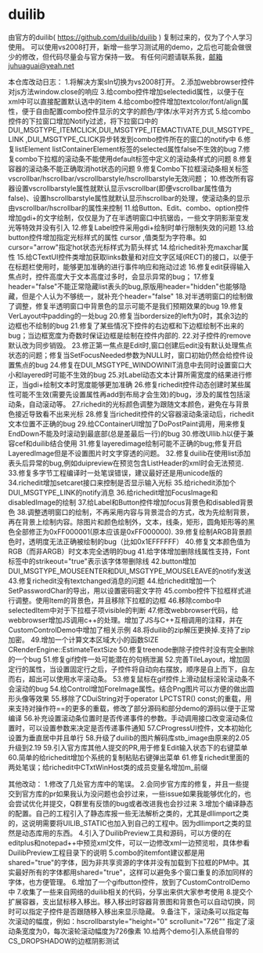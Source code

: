 # duilib
由官方的duilib( https://github.com/duilib/duilib ) 复制过来的，仅为了个人学习使用。
可以使用vs2008打开，新增一些学习测试用的demo，之后也可能会做很少的修改，但代码尽量会与官方保持一致。
有任何问题请联系我，邮箱juhuaguai@yeah.net

本仓库改动日志：
1.将解决方案sln切换为vs2008打开。
2.添加webbrowser控件对js方法window.close的响应
3.给combo控件增加selectedid属性，以便于在xml中可以直接配置默认选中的item
4.给combo控件增加textcolor/font/align属性，便于自由配置combo控件显示的文字的颜色/字体/水平对齐方式
5.给combo控件的下拉窗口增加Notify过滤，将下拉窗口中的DUI_MSGTYPE_ITEMCLICK,DUI_MSGTYPE_ITEMACTIVATE,DUI_MSGTYPE_LINK ,DUI_MSGTYPE_CLICK异步转发到combo控件所在的窗口的notify中
6.修复listElement listContainerElement标签的selected属性false不生效的bug
7.修复combo下拉框的滚动条不能使用default标签中定义的滚动条样式的问题
8.修复容器的滚动条不能正确取消hot状态的问题
9.修复Combo下拉框滚动条相关标签vscrollbar/hscrollbar/vscrollbarstyle/hscrollbarstyle无效问题；
10.修改所有容器设置vscrollbarstyle属性就默认显示vscrollbar(即便vscrollbar属性值为false)、设置hscrollbarstyle属性就默认显示hscrollbar的处理，使滚动条的显示由vscrollbar/hscrollbar的属性来控制
11.给Button、Edit、combo、option控件增加gdi+的文字绘制，仅仅是为了在半透明窗口中抗锯齿，一些文字阴影渐变发光等特效并没有引入
12.修复Label控件采用gdi+绘制时单行限制失效的问题
13.给button控件增加指定光标样式的属性 cursor ,值类型为字符串。如cursor="arrow"指定hot状态光标样式为箭头样式
14.给richedit补充maxchar属性
15.给CTextUI控件类增加获取links数量和对应文字区域(RECT)的接口，以便于在标题栏使用时，能够更加准确的进行事件响应和拖动过滤
16.修复edit获得输入焦点时，控件高度大于文本高度过多时，会显示异常的bug；
17.修复header="false"不能正常隐藏list表头的bug,原版用header="hidden"也能够隐藏，但是个人认为不够统一，就补充个header="false"
18.对半透明窗口的绘制做了调整，修复半透明窗口中背景色的显示可能不是我们预期效果的bug
19.修复VerLayout中padding的一处bug
20.修复当bordersize的left为0时，其余3边的边框也不绘制的bug
21.修复了某些情况下控件的右边框和下边框绘制不出来的bug；当边框宽度为奇数时保证边框是绘制在控件内部的.
22.对子控件的remove默认改为同步销毁。
23.修正第一焦点是Edit时,窗口创建后edit没有默认处理焦点状态的问题；修复当SetFocusNeeded参数为NULL时，窗口初始仍然会给控件设置焦点的bug
24.修复在DUI_MSGTYPE_WINDOWINIT消息中去同时设置窗口大小和layered时可能不生效的bug
25.对Label动态文本计算所需宽度的结果进行修正，当gdi+绘制文本时宽度能够更加准确
26.修复richedit控件动态创建时某些属性可能不生效(需要先设置属性再add到布局才会生效)的bug，涉及的属性包括滚动条，自动滚动等。
27.richedit的光标颜色调整为跟随文本颜色，避免在与背景色接近导致看不出来光标
28.修复当richedit控件的父容器滚动条滚动后，richedit文本位置不正确的bug
29.给CContainerUI增加了DoPostPaint调用，用来修复EndDown不能及时滚动到最底部(总是差最后一行)的bug
30.修改UIlib.h以便于兼容cef和duilib结合使用
31.修复layeredimage绘制可能不正确的bug;修复开启LayeredImage但是不设置图片时文字穿透的问题。
32.修复duilib在使用list添加表头后异常的bug,例如duipreview在预览包含ListHeader的xml时会无法预览.
33.修复多字节工程编译时一处笔误错误，建议最好还是用unicode版的
34.richedit增加setcaret接口来控制是否显示输入光标
35.给richedit添加个DUI_MSGTYPE_LINK的notify消息
36.给richedit增加FocusImage和disabledImage的绘制
37.给Label和Button控件增加focus背景色和disabled背景色
38.调整透明窗口的绘制，不再采用内容与背景混合的方式，改为先绘制背景，再在背景上绘制内容。除图片和颜色绘制外，文本，线条，矩形，圆角矩形等的黑色全部修正为0xFF000001(原本应该是0xFF000000).
39.修复绘制ARGB背景颜色时，透明度无法正确被绘制的bug（比如0x1EFFFFFF）
40.修复文本颜色值为RGB（而非ARGB）时文本完全透明的bug
41.给字体增加删除线属性支持，Font标签中的strikeout="true"表示该字体带删除线
42.button增加DUI_MSGTYPE_MOUSEENTER和DUI_MSGTYPE_MOUSELEAVE的notify发送
43.修复richedit没有textchanged消息的问题
44.给richedit增加一个SetPasswordChar的导出，用以设置密码密文字符
45.combo控件下拉框样式进行调整。使用Item的背景色，并且移除下拉框的边框
46.移除combo中selectedItem中对于下拉框子项visible的判断
47.修改webbrowser代码，给webbrowser增加JS调用c++的处理。增加了JS与C++互相调用的注释，并在CustomControlDemo中增加了相关示例
48.将duilib的zip解压更换掉.支持了zip加密。
49.增加一个计算文本区域大小的函数SIZE CRenderEngine::EstimateTextSize
50.修复treenode删除子控件时没有完全删除的一个bug
51.修复gif控件一处可能潜在的句柄泄漏
52.完善TileLayout，增加固定行的属性，当设置固定行之后，子控件将自动向右摆放，顺序是自上而下，自左而右，超出可以使用水平滚动条。
53.修复鼠标在gif控件上滑动鼠标滚轮滚动条不会滚动的bug
54.给Control增加ForeImage属性。结合Png图片可以方便的做出圆形头像等效果
55.移除了CDuiString对于operator LPCTSTR() const;的重载，用来支持对操作符==的更多的重载，修改了部分源码和部分demo的源码以便于正常编译
56.补充设置滚动条位置时是否传递事件的参数。手动调用接口改变滚动条位置时，可以设置参数来决定是否传递事件通知
57.CProgressUI控件，文本初始化设置为垂直居中并且单行
58.升级了duilib的图片解码库stb_image由原来的2.05升级到2.19
59.引入官方库其他人提交的PR,用于修复Edit输入状态下的右键菜单
60.简单的给richedit增加个系统的复制粘贴右键弹出菜单
61.修复richedit里面的两处笔误；给richedit中CTxtWinHost类的成员变量名增加m_前缀

其他改动：
1.修改了几处官方库中的笔误。
2.会同步官方库的修复，并且一些提交到官方库的pr如果我认为没问题也会抄过来，一些issue如果我能够优化的，也会尝试优化并提交，Q群里有反馈的bug或者改进我也会抄过来
3.增加个编译静态的配置。自己的工程引入了静态库报一些无法解析之类的，尤其是dllimport之类的，这说明需要将UILIB_STATIC也加入到自己的工程中。因为dllimport之类的显然是动态库用的东西。
4.引入了DuilibPreview工具和源码，可以方便的在editplus和notepad++中预览xml文件，可以一边修改xml一边预览啦，具体参看DuilibPreview工程目录下的说明
5.combo的itemfont建议都是用 shared="true"的字体，因为非共享资源的字体并没有加载到下拉框的PM中。其实最好所有的字体都用shared="true"，这样可以避免多个窗口重复的添加同样的字体，也方便管理。
6.增加了一个gifbutton控件，放到了CustomControlDemo中
7.收集了一些来自网络的duilib相关的代码，分享出来供大家参考使用
8.提交个扩展容器，支出鼠标移入移出。移入移出时容器背景图和背景色可以自动切换，同时可以指定子控件是否跟随移入移出来显示隐藏。
9.备注下，滚动条可以指定每次滚动的幅度，例如：hscrollbarstyle="height=&quot;0&quot; scrollunit=&quot;726&quot;" 指定了滚动条宽度为0，每次滚轮滚动幅度为726像素
10.给两个demo引入系统自带的CS_DROPSHADOW的边框阴影测试
